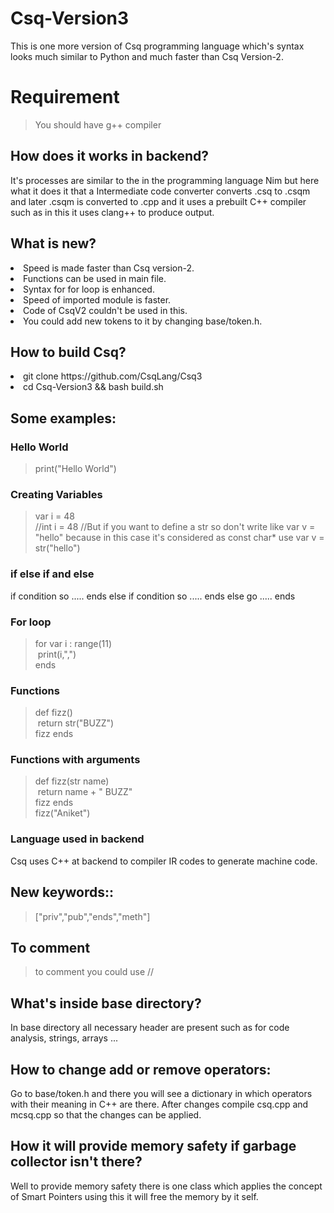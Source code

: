 # Csq-Version3
This is one more version of Csq programming language which's syntax looks much similar to Python and much faster than Csq Version-2.

# Requirement
> You should have g++ compiler

## How does it works in backend?
It's processes are similar to the in the programming language Nim but here what it does it that a Intermediate code converter converts .csq to .csqm and later .csqm is converted to .cpp and it uses a prebuilt C++ compiler such as in this it uses clang++ to produce output.
## What is new?
<li>Speed is made faster than Csq version-2.</li>
<li>Functions can be used in main file.</li>
<li>Syntax for for loop is enhanced.</li>
<li>Speed of imported module is faster.</li>
<li>Code of CsqV2 couldn't be used in this.</li>
<li>You could add new tokens to it by changing base/token.h.</li>

## How to build Csq?
<li> git clone https://github.com/CsqLang/Csq3 </li>
<li> cd Csq-Version3 && bash build.sh</li>

## Some examples:

<h3>Hello World</h3>

> print("Hello World")

<h3>Creating Variables</h3>

> var i = 48 <br>
  //int i = 48
  //But if you want to define a str so don't write like var v = "hello" because in this case it's considered as const char* use var v = str("hello")
  
<h3>if else if and else</h3>
if condition so
  .....
ends
else if condition so
  .....
ends
else go
  .....
ends
<h3>For loop</h3>

> for var i : range(11)<br>
  &nbsp;print(i,",") <br>
  ends
  
 <h3>Functions</h3>

> def fizz()<br>
    &nbsp;return str("BUZZ")<br>
  fizz ends<br>


 <h3>Functions with arguments</h3>

> def fizz(str name)<br>
    &nbsp;return name + " BUZZ"<br>
  fizz ends<br>
  fizz("Aniket")<br>
 
 <h3>Language used in backend</h3>
 Csq uses C++ at backend to compiler IR codes to generate machine code.
  
## New keywords::
> ["priv","pub","ends","meth"]
## To comment 
> to comment you could use //
## What's inside base directory?
In base directory all necessary header are present such as for code analysis, strings, arrays ...
## How to change add or remove operators:
Go to base/token.h and there you will see a dictionary in which operators with their meaning in C++ are there. After changes compile csq.cpp and mcsq.cpp so that the changes can be applied.

## How it will provide memory safety if garbage collector isn't there?
Well to provide memory safety there is one class which applies the concept of Smart Pointers using this it will free the memory by it self.
